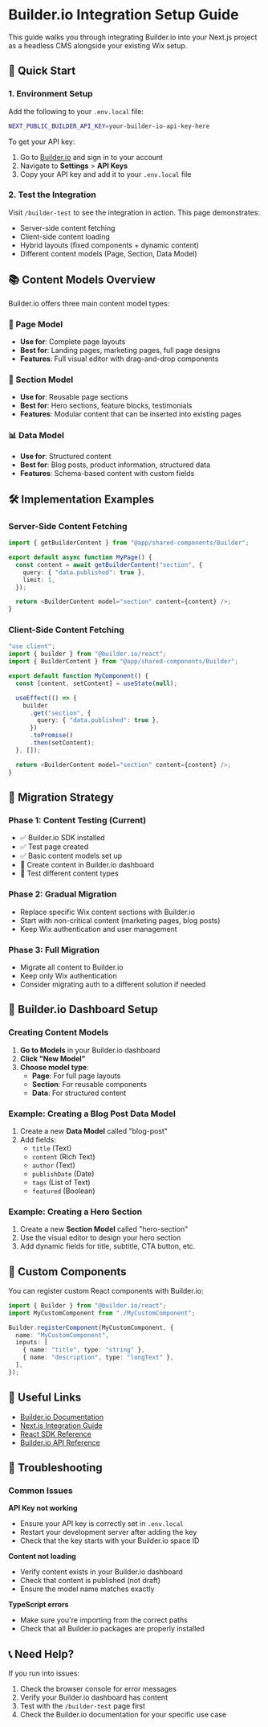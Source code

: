 # Builder.io Integration Setup Guide

This guide walks you through integrating Builder.io into your Next.js project as a headless CMS alongside your existing Wix setup.

## 🚀 Quick Start

### 1. Environment Setup

Add the following to your `.env.local` file:

```bash
NEXT_PUBLIC_BUILDER_API_KEY=your-builder-io-api-key-here
```

To get your API key:

1. Go to [Builder.io](https://builder.io) and sign in to your account
2. Navigate to **Settings** > **API Keys**
3. Copy your API key and add it to your `.env.local` file

### 2. Test the Integration

Visit `/builder-test` to see the integration in action. This page demonstrates:

- Server-side content fetching
- Client-side content loading
- Hybrid layouts (fixed components + dynamic content)
- Different content models (Page, Section, Data Model)

## 📚 Content Models Overview

Builder.io offers three main content model types:

### 🎨 Page Model

- **Use for**: Complete page layouts
- **Best for**: Landing pages, marketing pages, full page designs
- **Features**: Full visual editor with drag-and-drop components

### 🧩 Section Model

- **Use for**: Reusable page sections
- **Best for**: Hero sections, feature blocks, testimonials
- **Features**: Modular content that can be inserted into existing pages

### 📊 Data Model

- **Use for**: Structured content
- **Best for**: Blog posts, product information, structured data
- **Features**: Schema-based content with custom fields

## 🛠 Implementation Examples

### Server-Side Content Fetching

```typescript
import { getBuilderContent } from "@app/shared-components/Builder";

export default async function MyPage() {
  const content = await getBuilderContent("section", {
    query: { "data.published": true },
    limit: 1,
  });

  return <BuilderContent model="section" content={content} />;
}
```

### Client-Side Content Fetching

```typescript
"use client";
import { builder } from "@builder.io/react";
import { BuilderContent } from "@app/shared-components/Builder";

export default function MyComponent() {
  const [content, setContent] = useState(null);

  useEffect(() => {
    builder
      .get("section", {
        query: { "data.published": true },
      })
      .toPromise()
      .then(setContent);
  }, []);

  return <BuilderContent model="section" content={content} />;
}
```

## 🎯 Migration Strategy

### Phase 1: Content Testing (Current)

- ✅ Builder.io SDK installed
- ✅ Test page created
- ✅ Basic content models set up
- 🎯 Create content in Builder.io dashboard
- 🎯 Test different content types

### Phase 2: Gradual Migration

- Replace specific Wix content sections with Builder.io
- Start with non-critical content (marketing pages, blog posts)
- Keep Wix authentication and user management

### Phase 3: Full Migration

- Migrate all content to Builder.io
- Keep only Wix authentication
- Consider migrating auth to a different solution if needed

## 🔧 Builder.io Dashboard Setup

### Creating Content Models

1. **Go to Models** in your Builder.io dashboard
2. **Click "New Model"**
3. **Choose model type**:
   - **Page**: For full page layouts
   - **Section**: For reusable components
   - **Data**: For structured content

### Example: Creating a Blog Post Data Model

1. Create a new **Data Model** called "blog-post"
2. Add fields:
   - `title` (Text)
   - `content` (Rich Text)
   - `author` (Text)
   - `publishDate` (Date)
   - `tags` (List of Text)
   - `featured` (Boolean)

### Example: Creating a Hero Section

1. Create a new **Section Model** called "hero-section"
2. Use the visual editor to design your hero section
3. Add dynamic fields for title, subtitle, CTA button, etc.

## 🎨 Custom Components

You can register custom React components with Builder.io:

```typescript
import { Builder } from "@builder.io/react";
import MyCustomComponent from "./MyCustomComponent";

Builder.registerComponent(MyCustomComponent, {
  name: "MyCustomComponent",
  inputs: [
    { name: "title", type: "string" },
    { name: "description", type: "longText" },
  ],
});
```

## 🔗 Useful Links

- [Builder.io Documentation](https://www.builder.io/c/docs)
- [Next.js Integration Guide](https://www.builder.io/c/docs/frameworks/next)
- [React SDK Reference](https://www.builder.io/c/docs/sdk-react)
- [Builder.io API Reference](https://www.builder.io/c/docs/api-reference)

## 🐛 Troubleshooting

### Common Issues

**API Key not working**

- Ensure your API key is correctly set in `.env.local`
- Restart your development server after adding the key
- Check that the key starts with your Builder.io space ID

**Content not loading**

- Verify content exists in your Builder.io dashboard
- Check that content is published (not draft)
- Ensure the model name matches exactly

**TypeScript errors**

- Make sure you're importing from the correct paths
- Check that all Builder.io packages are properly installed

## 📞 Need Help?

If you run into issues:

1. Check the browser console for error messages
2. Verify your Builder.io dashboard has content
3. Test with the `/builder-test` page first
4. Check the Builder.io documentation for your specific use case
